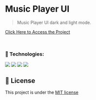 # Music Player UI


> Music Player UI dark and light mode.

[Click Here to Access the Project](https://vanvilas.github.io/music_player_UI/)

<br>

### 🚀 Technologies:


<img src="https://img.shields.io/badge/HTML-239120?style=for-the-badge&logo=html5&logoColor=white" /> <img src="https://img.shields.io/badge/CSS-239120?style=for-the-badge&logo=css3&logoColor=white" />
<img src="https://img.shields.io/badge/JavaScript-F7DF1E?style=for-the-badge&logo=JavaScript&logoColor=white" />
<img src="https://img.shields.io/badge/GitHub-100000?style=for-the-badge&logo=github&logoColor=white" />

## :memo: License ##

This project is under the [MIT license](./License)
